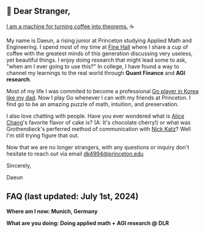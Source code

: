 ## 💌 Dear Stranger,

<a href="https://blogs.ams.org/phdplus/2015/04/28/coffee-into-theorems/">I am a machine for turning coffee into theorems.</a> ☕

My name is Daeun, a rising junior at Princeton studying Applied Math and Engineering. I spend most of my time at <a href="https://www.dailyprincetonian.com/article/2022/11/tea-fine-hall-math-professor-students"> Fine Hall</a> where I share a cup of coffee with the greatest minds of this generation discussing very useless, yet beautiful things. I enjoy doing research that might lead some to ask, "when am I ever going to use this?" In college, I have found a way to channel my learnings to the real world through <b>Quant Finance</b> and <b>AGI research</b>. 

Most of my life I was commited to become a professional <a href="https://images.app.goo.gl/YTUvCLMKQM1kAypf6">Go player in Korea like my dad</a>. Now I play Go whenever I can with my friends at Princeton. I find go to be an amazing puzzle of math, intuition, and preservation. 

I also love chatting with people. Have you ever wondered what is <a href="https://en.wikipedia.org/wiki/Sun-Yung_Alice_Chang">Alice Chang</a>'s favorite flavor of cake is? (A: It's chocolate cherry!) or what was Grothendieck's perferred method of communication with <a href="https://en.wikipedia.org/wiki/Nick_Katz">Nick Katz</a>? Well I'm still trying figure that out.

Now that we are no longer strangers, with any questions or inquiry don't hesitate to reach out via email dk4994@princeton.edu

Sincerely,

Daeun

## FAQ (last updated: July 1st, 2024)
<strong>Where am I now: Munich, Germany</strong>

<strong>What are you doing: Doing applied math + AGI research @ DLR</strong>

<!--
**daeunkim725/daeunkim725** is a ✨ _special_ ✨ repository because its `README.md` (this file) appears on your GitHub profile.

Here are some ideas to get you started:

- 🔭 I’m currently working on ...
- 🌱 I’m currently learning ...
- 👯 I’m looking to collaborate on ...
- 🤔 I’m looking for help with ...
- 💬 Ask me about ...
- 📫 How to reach me: ...
- 😄 Pronouns: ...
- ⚡ Fun fact: ...
-->
